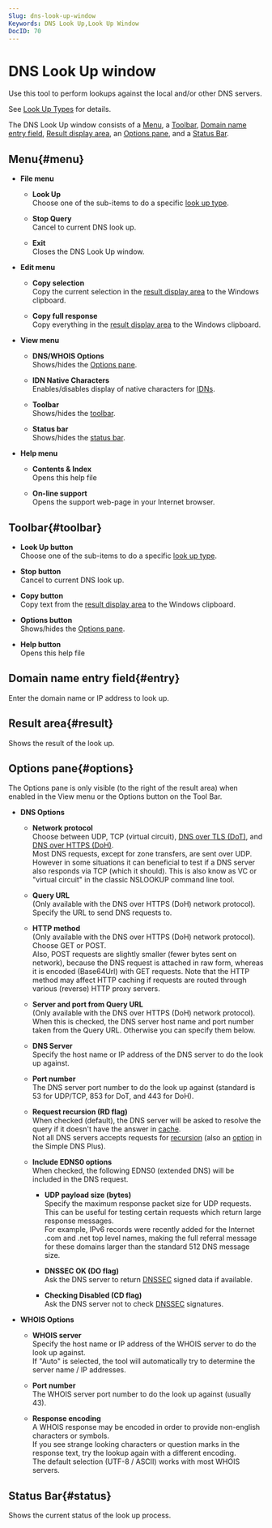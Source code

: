 ```yaml
---
Slug: dns-look-up-window
Keywords: DNS Look Up,Look Up Window
DocID: 70
---
```

# DNS Look Up window

Use this tool to perform lookups against the local and/or other DNS servers.

See [Look Up Types](wd_lookup_types.md) for details.

The DNS Look Up window consists of a [Menu](wd_lookup.md#menu), a [Toolbar](wd_lookup.md#toolbar), [Domain name entry field](wd_lookup.md#entry), [Result display area](wd_lookup.md#result), an [Options pane](wd_lookup.md#options), and a [Status Bar](wd_lookup.md#status).

## Menu{#menu}

- **File menu**

    - **Look Up**\
    Choose one of the sub-items to do a specific [look up type](wd_lookup_types.md).

    - **Stop Query**\
    Cancel to current DNS look up.

    - **Exit**\
    Closes the DNS Look Up window.

- **Edit menu**

    - **Copy selection**\
    Copy the current selection in the [result display area](wd_lookup.md#result) to the Windows clipboard.

    - **Copy full response**\
    Copy everything in the [result display area](wd_lookup.md#result) to the Windows clipboard.

- **View menu**

    - **DNS/WHOIS Options**\
    Shows/hides the [Options pane](wd_lookup.md#options).

    - **IDN Native Characters**\
    Enables/disables display of native characters for [IDNs](df_idn.md).

    - **Toolbar**\
    Shows/hides the [toolbar](wd_lookup.md#toolbar).

    - **Status bar**\
    Shows/hides the [status bar](wd_lookup.md#status).

- **Help menu**

    - **Contents \& Index**\
    Opens this help file

    - **On-line support**\
    Opens the support web-page in your Internet browser.



## Toolbar{#toolbar}

- **Look Up button**\
    Choose one of the sub-items to do a specific [look up type](wd_lookup_types.md).

- **Stop button**\
    Cancel to current DNS look up.

- **Copy button**\
    Copy text from the [result display area](wd_lookup.md#result) to the Windows clipboard.

- **Options button**\
    Shows/hides the [Options pane](wd_lookup.md#options).

- **Help button**\
    Opens this help file



## Domain name entry field{#entry}

Enter the domain name or IP address to look up.

## Result area{#result}

Shows the result of the look up.

## Options pane{#options}

The Options pane is only visible (to the right of the result area) when enabled in the View menu or the Options button on the Tool Bar.

-  **DNS Options**

    - **Network protocol**\
    Choose between UDP, TCP (virtual circuit), [DNS over TLS (DoT)](df_dotdoh.md), and [DNS over HTTPS (DoH)](df_dotdoh.md).\
    Most DNS requests, except for zone transfers, are sent over UDP.\
    However in some situations it can beneficial to test if a DNS server also responds via TCP (which it should). This is also know as VC or "virtual circuit" in the classic NSLOOKUP command line tool.
    
    - **Query URL**\
    (Only available with the DNS over HTTPS (DoH) network protocol).\
    Specify the URL to send DNS requests to.
 
    - **HTTP method**\
    (Only available with the DNS over HTTPS (DoH) network protocol).\
    Choose GET or POST.\
    Also, POST requests are slightly smaller (fewer bytes sent on network), because the DNS request is attached in raw form, whereas it is encoded (Base64Url) with GET requests.
    Note that the HTTP method may affect HTTP caching if requests are routed through various (reverse) HTTP proxy servers.

    - **Server and port from Query URL**\
    (Only available with the DNS over HTTPS (DoH) network protocol).\
    When this is checked, the DNS server host name and port number taken from the Query URL. Otherwise you can specify them below.

    - **DNS Server**\
    Specify the host name or IP address of the DNS server to do the look up against.

    - **Port number**\
    The DNS server port number to do the look up against (standard is 53 for UDP/TCP, 853 for DoT, and 443 for DoH).
 
    - **Request recursion (RD flag)**\
    When checked (default), the DNS server will be asked to resolve the query if it doesn't have the answer in [cache](df_cache.md).\
    Not all DNS servers accepts requests for [recursion](df_recursion.md) (also an [option](wd_opt_dnsrecur.md) in the Simple DNS Plus).

    - **Include EDNS0 options**\
    When checked, the following EDNS0 (extended DNS) will be included in the DNS request.

        - **UDP payload size (bytes)**\
        Specify the maximum response packet size for UDP requests.\
        This can be useful for testing certain requests which return large response messages.\
        For example, IPv6 records were recently added for the Internet .com and .net top level names, making the full referral message for these domains larger than the standard 512 DNS message size.

        - **DNSSEC OK (DO flag)**\
        Ask the DNS server to return [DNSSEC](df_dnssec.md) signed data if available.

        - **Checking Disabled (CD flag)**\
        Ask the DNS server not to check [DNSSEC](df_dnssec.md) signatures.

- **WHOIS Options**

    - **WHOIS server**\
    Specify the host name or IP address of the WHOIS server to do the look up against.\
    If "Auto" is selected, the tool will automatically try to determine the server name / IP addresses.

    - **Port number**\
    The WHOIS server port number to do the look up against (usually 43).

    - **Response encoding**\
    A WHOIS response may be encoded in order to provide non-english characters or symbols.\
    If you see strange looking characters or question marks in the response text, try the lookup again with a different encoding.\
    The default selection (UTF-8 / ASCII) works with most WHOIS servers.



## Status Bar{#status}

Shows the current status of the look up process.

